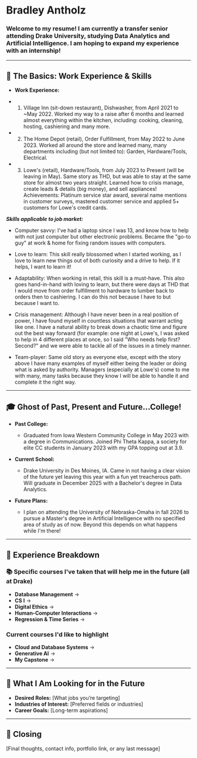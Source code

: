 # Bradley Antholz 
### Welcome to my resume! I am currently a transfer senior attending Drake University, studying Data Analytics and Artificial Intelligence. I am hoping to expand my experience with an internship!

---

## 📌 The Basics: Work Experience & Skills  
- **Work Experience:**
- 1. Village Inn (sit-down restaurant), Dishwasher, from April 2021 to ~May 2022. Worked my way to a raise after 6 months and learned almost everything within the kitchen, including: cooking, cleaning, hosting, cashiering and many more.

- 2. The Home Depot (retail), Order Fulfillment, from May 2022 to June 2023. Worked all around the store and learned many, many departments including (but not limited to): Garden, Hardware/Tools, Electrical. 

- 3. Lowe's (retail), Hardware/Tools, from July 2023 to Present (will be leaving in May). Same story as THD, but was able to stay at the same store for almost two years straight. Learned how to crisis manage, create leads & details (big money), and sell appliances! Achievements: Platinum service star award, several name mentions in customer surveys, mastered customer service and applied 5+ customers for Lowe's credit cards. 

***Skills applicable to job market:***

- Computer savvy: I've had a laptop since I was 13, and know how to help with not just computer but other electronic problems. Became the "go-to guy" at work & home for fixing random issues with computers.
  
- Love to learn: This skill really blossomed when I started working, as I love to learn new things out of both curiosity and a drive to help. If it helps, I want to learn it!
  
- Adaptability: When working in retail, this skill is a must-have. This also goes hand-in-hand with loving to learn, but there were days at THD that I would move from order fulfillment to hardware to lumber back to orders then to cashiering. I can do this not because I have to but because I want to.
  
- Crisis management: Although I have never been in a real position of power, I have found myself in countless situations that warrant acting like one. I have a natural ability to break down a chaotic time and figure out the best way forward (for example: one night at Lowe's, I was asked to help in 4 different places at once, so I said "Who needs help first? Second?" and we were able to tackle all of the issues in a timely manner.
  
- Team-player: Same old story as everyone else, except with the story above I have many examples of myself either being the leader or doing what is asked by authority. Managers (especially at Lowe's) come to me with many, many tasks because they know I will be able to handle it and complete it the right way. 


---

## 🎓 Ghost of Past, Present and Future...College! 
- **Past College:**
  * Graduated from Iowa Western Community College in May 2023 with a degree in Communications. Joined Phi Theta Kappa, a society for elite CC students in January 2023 with my GPA topping out at 3.9.

- **Current School:**
  * Drake University in Des Moines, IA. Came in not having a clear vision of the future yet leaving this year with a fun yet treacherous path. Will graduate in December 2025 with a Bachelor's degree in Data Analytics. 

- **Future Plans:**   
  * I plan on attending the University of Nebraska-Omaha in fall 2026 to pursue a Master's degree in Artificial Intelligence with no specified area of study as of now. Beyond this depends on what happens while I'm there!
---

## 💼 Experience Breakdown  
### 📚 Specific courses I've taken that will help me in the future (all at Drake)
  * **Database Management** → 
  * **CS I** → 
  * **Digital Ethics** →
  * **Human-Computer Interactions** →
  * **Regression & Time Series** →

### Current courses I'd like to highlight
  * **Cloud and Database Systems** →
  * **Generative AI** →
  * **My Capstone** →

---

## 🚀 What I Am Looking for in the Future  
- **Desired Roles:** [What jobs you’re targeting]  
- **Industries of Interest:** [Preferred fields or industries]  
- **Career Goals:** [Long-term aspirations]  

---

## 🎯 Closing  
[Final thoughts, contact info, portfolio link, or any last message]  
